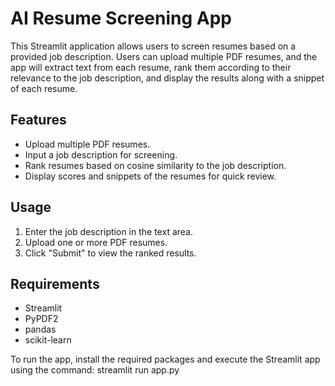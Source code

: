 # AI Resume Screening App

This Streamlit application allows users to screen resumes based on a provided job description. Users can upload multiple PDF resumes, and the app will extract text from each resume, rank them according to their relevance to the job description, and display the results along with a snippet of each resume.

## Features
- Upload multiple PDF resumes.
- Input a job description for screening.
- Rank resumes based on cosine similarity to the job description.
- Display scores and snippets of the resumes for quick review.

## Usage
1. Enter the job description in the text area.
2. Upload one or more PDF resumes.
3. Click "Submit" to view the ranked results.

## Requirements
- Streamlit
- PyPDF2
- pandas
- scikit-learn

To run the app, install the required packages and execute the Streamlit app using the command:
streamlit run app.py
